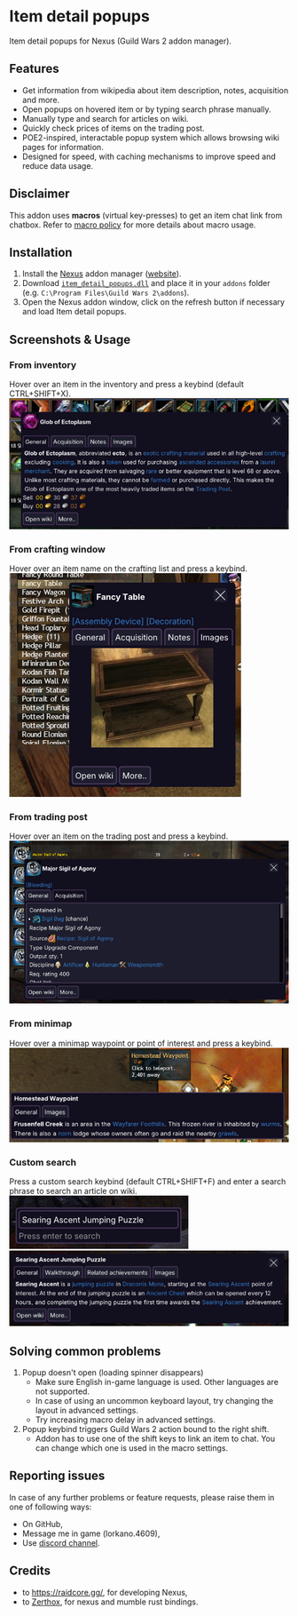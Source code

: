 # Item detail popups
Item detail popups for Nexus (Guild Wars 2 addon manager).

## Features
- Get information from wikipedia about item description, notes, acquisition and more.
- Open popups on hovered item or by typing search phrase manually.
- Manually type and search for articles on wiki.
- Quickly check prices of items on the trading post.
- POE2-inspired, interactable popup system which allows browsing wiki pages for information.
- Designed for speed, with caching mechanisms to improve speed and reduce data usage.

## Disclaimer
This addon uses **macros** (virtual key-presses) to get an item chat link from chatbox. Refer to [macro policy](https://help.guildwars2.com/hc/en-us/articles/360013762153-Policy-Macros-and-Macro-Use) for more details about macro usage.

## Installation
1. Install the [Nexus](https://github.com/RaidcoreGG/Nexus) addon manager ([website](https://raidcore.gg/Nexus)).
2. Download [`item_detail_popups.dll`](../../releases/latest) and place it in your `addons` folder (e.g. `C:\Program Files\Guild Wars 2\addons`).
3. Open the Nexus addon window, click on the refresh button if necessary and load Item detail popups.

## Screenshots & Usage
### From inventory
Hover over an item in the inventory and press a keybind (default CTRL+SHIFT+X).
![](images/from_inventory.png)

### From crafting window
Hover over an item name on the crafting list and press a keybind.
![](images/from_crafting_window.png)

### From trading post
Hover over an item on the trading post and press a keybind.
![](images/from_tradingpost.png)

### From minimap
Hover over a minimap waypoint or point of interest and press a keybind.
![](images/from_minimap.png)

### Custom search
Press a custom search keybind (default CTRL+SHIFT+F) and enter a search phrase to search an article on wiki.
![](<images/from_search_jumping_puzzle.png>)
![](images/from_search_jumping_puzzle_result.png)

## Solving common problems
1. Popup doesn't open (loading spinner disappears)
    - Make sure English in-game language is used. Other languages are not supported.
    - In case of using an uncommon keyboard layout, try changing the layout in advanced settings.
    - Try increasing macro delay in advanced settings.
2. Popup keybind triggers Guild Wars 2 action bound to the right shift.
    - Addon has to use one of the shift keys to link an item to chat. You can change which one is used in the macro settings.

## Reporting issues
In case of any further problems or feature requests, please raise them in one of following ways:
- On GitHub,
- Message me in game (lorkano.4609),
- Use [discord channel](https://discord.com/channels/410828272679518241/1321117612209602601).

## Credits
- to https://raidcore.gg/, for developing Nexus,
- to [Zerthox](https://github.com/zerthox), for nexus and mumble rust bindings.